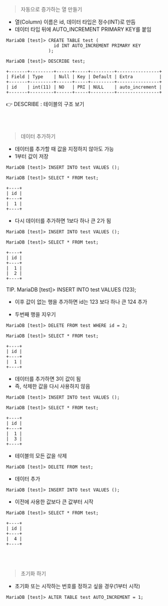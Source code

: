 > 자동으로 증가하는 열 만들기

- 열(Column) 이름은 id, 데이터 타입은 정수(INT)로 만듬
- 데이터 타입 뒤에 AUTO_INCREMENT PRIMARY KEY를 붙임

```
MariaDB [test]> CREATE TABLE test (
                  id INT AUTO_INCREMENT PRIMARY KEY
                );
```

```
MariaDB [test]> DESCRIBE test;

+-------+---------+------+-----+---------+----------------+
| Field | Type    | Null | Key | Default | Extra          |
+-------+---------+------+-----+---------+----------------+
| id    | int(11) | NO   | PRI | NULL    | auto_increment |
+-------+---------+------+-----+---------+----------------+
```

👉 DESCRIBE : 테이블의 구조 보기

<br/><br/>

> 데이터 추가하기

- 데이터를 추가할 때 값을 지정하지 않아도 가능
- 1부터 값이 저장

```
MariaDB [test]> INSERT INTO test VALUES ();
```

```
MariaDB [test]> SELECT * FROM test;

+----+
| id |
+----+
|  1 |
+----+
```

- 다시 데이터를 추가하면 1보다 하나 큰 2가 됨

```
MariaDB [test]> INSERT INTO test VALUES ();
```

```
MariaDB [test]> SELECT * FROM test;

+----+
| id |
+----+
|  1 |
|  2 |
+----+
```

TIP.
MariaDB [test]> INSERT INTO test VALUES (123);

- 이후 값이 없는 행을 추가하면 id는 123 보다 하나 큰 124 추가

- 두번째 행을 지우기

```
MariaDB [test]> DELETE FROM test WHERE id = 2;
```

```
MariaDB [test]> SELECT * FROM test;

+----+
| id |
+----+
|  1 |
+----+
```

- 데이터를 추가하면 3이 값이 됨
- 즉, 삭제한 값을 다시 사용하지 않음

```
MariaDB [test]> INSERT INTO test VALUES ();
```

```
MariaDB [test]> SELECT * FROM test;

+----+
| id |
+----+
|  1 |
|  3 |
+----+
```

- 테이블의 모든 값을 삭제

```
MariaDB [test]> DELETE FROM test;
```

- 데이터 추가

```
MariaDB [test]> INSERT INTO test VALUES ();
```

- 이전에 사용한 값보다 큰 값부터 시작

```
MariaDB [test]> SELECT * FROM test;

+----+
| id |
+----+
|  4 |
+----+
```

<br/><br/>

> 초기화 하기

- 초기화 또는 시작하는 번호를 정하고 싶을 경우(1부터 시작)

```
MariaDB [test]> ALTER TABLE test AUTO_INCREMENT = 1;
```
